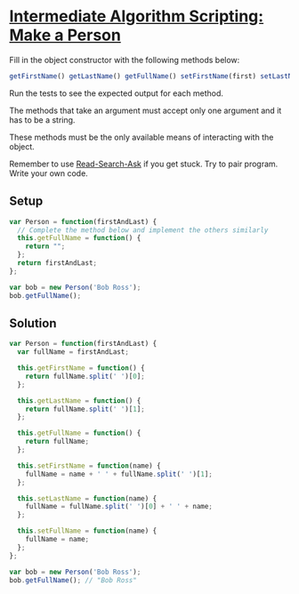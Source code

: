 # [Intermediate Algorithm Scripting: Make a Person](https://learn.freecodecamp.org/javascript-algorithms-and-data-structures/intermediate-algorithm-scripting/make-a-person)

Fill in the object constructor with the following methods below:

```js
getFirstName() getLastName() getFullName() setFirstName(first) setLastName(last) setFullName(firstAndLast)
```

Run the tests to see the expected output for each method.

The methods that take an argument must accept only one argument and it has to be a string.

These methods must be the only available means of interacting with the object.

Remember to use [Read-Search-Ask](http://forum.freecodecamp.org/t/how-to-get-help-when-you-are-stuck/19514) if you get stuck. Try to pair program. Write your own code.

## Setup
```js
var Person = function(firstAndLast) {
  // Complete the method below and implement the others similarly
  this.getFullName = function() {
    return "";
  };
  return firstAndLast;
};

var bob = new Person('Bob Ross');
bob.getFullName();
```

## Solution
```js
var Person = function(firstAndLast) {
  var fullName = firstAndLast;

  this.getFirstName = function() {
    return fullName.split(' ')[0];
  };

  this.getLastName = function() {
    return fullName.split(' ')[1];
  };

  this.getFullName = function() {
    return fullName;
  };

  this.setFirstName = function(name) {
    fullName = name + ' ' + fullName.split(' ')[1];
  };

  this.setLastName = function(name) {
    fullName = fullName.split(' ')[0] + ' ' + name;
  };

  this.setFullName = function(name) {
    fullName = name;
  };
};

var bob = new Person('Bob Ross');
bob.getFullName(); // "Bob Ross"
```